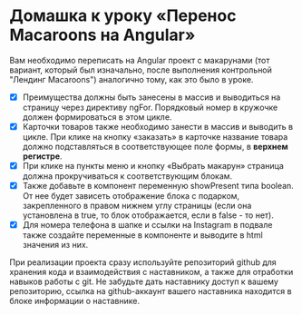 # Домашка к уроку «Перенос Macaroons на Angular»

Вам необходимо переписать на Angular проект с макарунами (тот вариант, который был изначально, после выполнения контрольной "Лендинг Macaroons") аналогично тому, как это было в уроке.

-[x] Преимущества должны быть занесены в массив и выводиться на страницу через директиву ngFor. Порядковый номер в кружочке должен формироваться в этом цикле.
-[x] Карточки товаров также необходимо занести в массив и выводить в цикле. При клике на кнопку «заказать» в карточке название товара должно подставляться в соответствующее поле формы, в **верхнем регистре**.
-[x] При клике на пункты меню и кнопку «Выбрать макарун» страница должна прокручиваться к соответствующим блокам.
-[x] Также добавьте в компонент переменную showPresent типа boolean. От нее будет зависеть отображение блока с подарком, закрепленного в правом нижнем углу страницы (если она установлена в true, то блок отображается, если в false - то нет).
-[x] Для номера телефона в шапке и ссылки на Instagram в подвале также создайте переменные в компоненте и выводите в html значения из них.

При реализации проекта сразу используйте репозиторий github для хранения кода и взаимодействия с наставником, а также для отработки навыков работы с git. Не забудьте дать наставнику доступ к вашему репозиторию, ссылка на github-аккаунт вашего наставника находится в блоке информации о наставнике.
